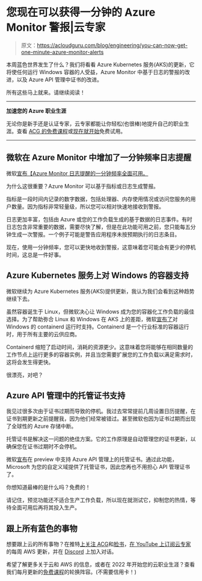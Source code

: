 # 您现在可以获得一分钟的 Azure Monitor 警报|云专家

> 原文：<https://acloudguru.com/blog/engineering/you-can-now-get-one-minute-azure-monitor-alerts>

本周蓝色世界发生了什么？我们将看看 Azure Kubernetes 服务(AKS)的更新，它将使任何运行 Windows 容器的人受益，Azure Monitor 中基于日志的警报的改进，以及 Azure API 管理中证书的改进。

所有这些马上就来。请继续阅读！

* * *

**加速您的 Azure 职业生涯**

无论你是新手还是认证专家，云专家都能让你轻松(也很棒)地提升自己的职业生涯。查看 [ACG 的免费课程](https://acloudguru.com/blog/news/whats-free-at-acg)或[现在就开始](https://acloudguru.com/pricing)免费试用。

* * *

## 微软在 Azure Monitor 中增加了一分钟频率日志提醒

微软[宣布【Azure Monitor 日志提醒的一分钟频率全面可用。](https://azure.microsoft.com/en-au/updates/general-availability-oneminute-frequency-log-alerts/)

为什么这很重要？Azure Monitor 可以基于指标或日志生成警报。

指标是一段时间内记录的数字数据，包括处理器、内存使用情况或访问您服务的用户数量。因为指标非常轻量级，所以您可以相对快速地接收到警报。

日志更加丰富，包括由 Azure 或您的工作负载生成的基于数据的日志事件。有时日志包含非常重要的数据，需要尽快了解，但是在此功能可用之前，您只能每五分钟生成一次警报。一个例子可能是警告应用程序未按预期执行的日志条目。

现在，使用一分钟频率，您可以更快地收到警报，这意味着您可能会有更少的停机时间，这总是一件好事。

## Azure Kubernetes 服务上对 Windows 的容器支持

微软继续为 Azure Kubernetes 服务(AKS)提供更新，我认为我们会看到这种趋势继续下去。

虽然容器诞生于 Linux，但微软决心让 Windows 成为您的容器化工作负载的最佳选择。为了帮助弥合 Linux 和 Windows 在 AKS 上的差距，微软[宣布了](https://azure.microsoft.com/en-au/updates/generally-available-containerd-support-for-windows-in-aks/)对 Windows 的 containerd 运行时支持。Containerd 是一个行业标准的容器运行时，用于所有主要的云供应商。

Containerd 缩短了启动时间，消耗的资源更少。这意味着您将能够在相同数量的工作节点上运行更多的容器实例，并且当您需要扩展您的工作负载以满足需求时，这将会发生得更快。

很漂亮，对吧？

## Azure API 管理中的托管证书支持

我见过很多次由于证书过期而导致的停机。我过去常常提前几周设置日历提醒，在证书到期更新之前提醒我，因为他们经常被错过。甚至微软也因为证书过期而出现了全球性的 Azure 存储中断。

托管证书是解决这一问题的绝佳方案。它的工作原理是自动管理您的证书更新，以确保您在证书过期时不会停机。

微软[宣布](https://azure.microsoft.com/en-au/updates/public-preview-managed-certificate-support-for-azure-api-management/)在 preview 中支持 Azure API 管理上的托管证书。通过此功能，Microsoft 为您的自定义域提供了托管证书，因此您再也不用担心 API 管理证书了。

你想知道最棒的是什么吗？免费的！

请记住，预览功能还不适合生产工作负载，所以现在就测试它，抑制您的热情，等待全面可用后再将其投入生产。

## 跟上所有蓝色的事物

想要跟上云的所有事物？在推特[上关注 ACG](https://twitter.com/acloudguru)和[脸书](https://www.facebook.com/acloudguru)，[在 YouTube 上订阅云专家](https://www.youtube.com/c/AcloudGuru/?sub_confirmation=1)的每周 AWS 更新，并在 [Discord](http://discord.gg/acloudguru) 上加入对话。

希望了解更多关于云和 AWS 的信息，或者在 2022 年开始您的云职业生涯？查看我们每月更新的[免费课程](https://acloudguru.com/blog/news/whats-free-at-acg)的轮换阵容。(不需要信用卡！)